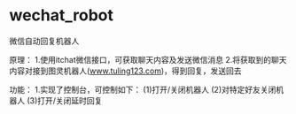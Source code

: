# wechat_robot

微信自动回复机器人

原理：
1.使用itchat微信接口，可获取聊天内容及发送微信消息
2.将获取到的聊天内容对接到图灵机器人(www.tuling123.com)，得到回复，发送回去

功能：
1.实现了控制台，可控制如下：
  (1)打开/关闭机器人
  (2)对特定好友关闭机器人
  (3)打开/关闭延时回复
